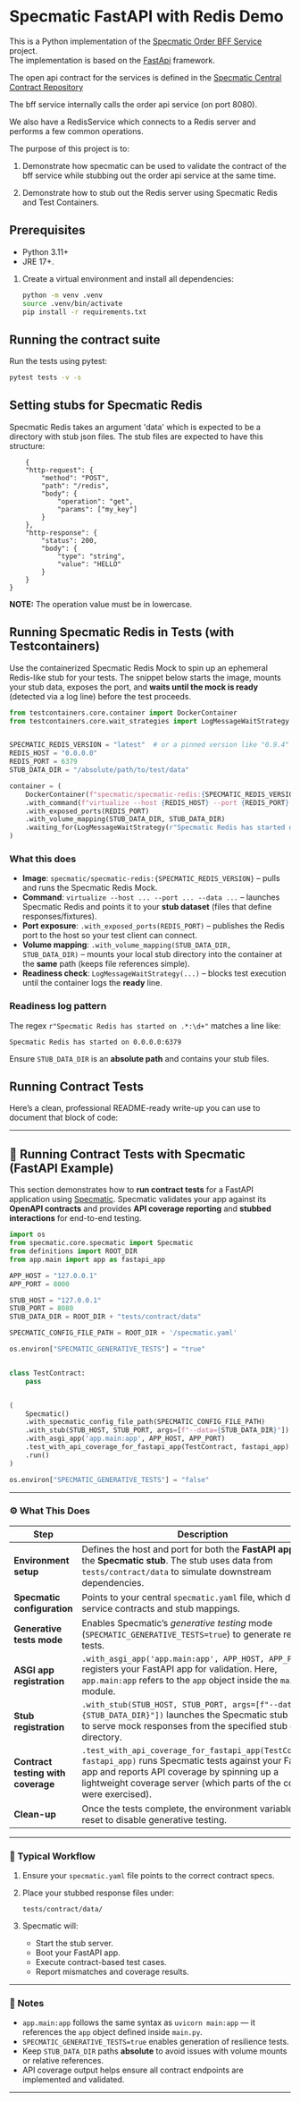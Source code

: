 # Specmatic FastAPI with Redis Demo

This is a Python implementation of the [Specmatic Order BFF Service](https://github.com/znsio/specmatic-order-ui)
project.  
The implementation is based on the [FastApi](https://fastapi.tiangolo.com/) framework.

The open api contract for the services is defined in
the [Specmatic Central Contract Repository](https://github.com/znsio/specmatic-order-contracts/blob/main/in/specmatic/examples/store/api_order_v1.yaml)

The bff service internally calls the order api service (on port 8080).

We also have a RedisService which connects to a Redis server  and performs a few common operations.

The purpose of this project is to:
1. Demonstrate how specmatic can be used to validate the contract of the bff service
while stubbing out the order api service at the same time.

2. Demonstrate how to stub out the Redis server using Specmatic Redis and Test Containers.


## Prerequisites

- Python 3.11+ 
- JRE 17+. 

1. Create a virtual environment and install all dependencies:

   ```bash
   python -m venv .venv
   source .venv/bin/activate
   pip install -r requirements.txt
   ```

## Running the contract suite

Run the tests using pytest:

```bash
pytest tests -v -s
```

## Setting stubs for Specmatic Redis
Specmatic Redis takes an argument 'data' which is expected to be a directory with stub json files. 
The stub files are expected to have this structure:

```
    {
    "http-request": {
        "method": "POST",
        "path": "/redis",
        "body": {
            "operation": "get",
            "params": ["my_key"]
        }
    },
    "http-response": {
        "status": 200,
        "body": {
            "type": "string",
            "value": "HELLO"
        }
    }
}
```

**NOTE:** The operation value must be in lowercase.

## Running Specmatic Redis in Tests (with Testcontainers)

Use the containerized Specmatic Redis Mock to spin up an ephemeral Redis-like stub for your tests. The snippet below starts the image, mounts your stub data, exposes the port, and **waits until the mock is ready** (detected via a log line) before the test proceeds.

```python
from testcontainers.core.container import DockerContainer
from testcontainers.core.wait_strategies import LogMessageWaitStrategy


SPECMATIC_REDIS_VERSION = "latest"  # or a pinned version like "0.9.4"
REDIS_HOST = "0.0.0.0"
REDIS_PORT = 6379
STUB_DATA_DIR = "/absolute/path/to/test/data"

container = (
    DockerContainer(f"specmatic/specmatic-redis:{SPECMATIC_REDIS_VERSION}")
    .with_command(f"virtualize --host {REDIS_HOST} --port {REDIS_PORT} --data {STUB_DATA_DIR}")
    .with_exposed_ports(REDIS_PORT)
    .with_volume_mapping(STUB_DATA_DIR, STUB_DATA_DIR)
    .waiting_for(LogMessageWaitStrategy(r"Specmatic Redis has started on .*:\d+").with_startup_timeout(10))
)
```

### What this does

* **Image**: `specmatic/specmatic-redis:{SPECMATIC_REDIS_VERSION}` – pulls and runs the Specmatic Redis Mock.
* **Command**: `virtualize --host ... --port ... --data ...` – launches Specmatic Redis and points it to your **stub dataset** (files that define responses/fixtures).
* **Port exposure**: `.with_exposed_ports(REDIS_PORT)` – publishes the Redis port to the host so your test client can connect.
* **Volume mapping**: `.with_volume_mapping(STUB_DATA_DIR, STUB_DATA_DIR)` – mounts your local stub directory into the container at the **same** path (keeps file references simple).
* **Readiness check**: `LogMessageWaitStrategy(...)` – blocks test execution until the container logs the **ready** line.

### Readiness log pattern

The regex `r"Specmatic Redis has started on .*:\d+"` matches a line like:

```
Specmatic Redis has started on 0.0.0.0:6379
```

Ensure `STUB_DATA_DIR` is an **absolute path** and contains your stub files.


## Running Contract Tests
Here’s a clean, professional README-ready write-up you can use to document that block of code:

---

## 🧪 Running Contract Tests with Specmatic (FastAPI Example)

This section demonstrates how to **run contract tests** for a FastAPI application using [Specmatic](https://specmatic.io/).
Specmatic validates your app against its **OpenAPI contracts** and provides **API coverage reporting** and **stubbed interactions** for end-to-end testing.

```python
import os
from specmatic.core.specmatic import Specmatic
from definitions import ROOT_DIR
from app.main import app as fastapi_app

APP_HOST = "127.0.0.1"
APP_PORT = 8000

STUB_HOST = "127.0.0.1"
STUB_PORT = 8080
STUB_DATA_DIR = ROOT_DIR + "tests/contract/data"

SPECMATIC_CONFIG_FILE_PATH = ROOT_DIR + '/specmatic.yaml'

os.environ["SPECMATIC_GENERATIVE_TESTS"] = "true"


class TestContract:
    pass


(
    Specmatic()
    .with_specmatic_config_file_path(SPECMATIC_CONFIG_FILE_PATH)
    .with_stub(STUB_HOST, STUB_PORT, args=[f"--data={STUB_DATA_DIR}"])
    .with_asgi_app('app.main:app', APP_HOST, APP_PORT)
    .test_with_api_coverage_for_fastapi_app(TestContract, fastapi_app)
    .run()
)

os.environ["SPECMATIC_GENERATIVE_TESTS"] = "false"
```

---

### ⚙️ What This Does

| Step                               | Description                                                                                                                                                                                                                            |
| ---------------------------------- |----------------------------------------------------------------------------------------------------------------------------------------------------------------------------------------------------------------------------------------|
| **Environment setup**              | Defines the host and port for both the **FastAPI app** and the **Specmatic stub**. The stub uses data from `tests/contract/data` to simulate downstream dependencies.                                                                  |
| **Specmatic configuration**        | Points to your central `specmatic.yaml` file, which defines service contracts and stub mappings.                                                                                                                                       |
| **Generative tests mode**          | Enables Specmatic’s *generative testing* mode (`SPECMATIC_GENERATIVE_TESTS=true`) to generate resilience tests.                                                                                                                        |
| **ASGI app registration**          | `.with_asgi_app('app.main:app', APP_HOST, APP_PORT)` registers your FastAPI app for validation. Here, `app.main:app` refers to the `app` object inside the `main.py` module.                                                           |
| **Stub registration**              | `.with_stub(STUB_HOST, STUB_PORT, args=[f"--data={STUB_DATA_DIR}"])` launches the Specmatic stub locally to serve mock responses from the specified stub data directory.                                                               |
| **Contract testing with coverage** | `.test_with_api_coverage_for_fastapi_app(TestContract, fastapi_app)` runs Specmatic tests against your FastAPI app and reports API coverage by spinning up a lightweight coverage server (which parts of the contract were exercised). |
| **Clean-up**                       | Once the tests complete, the environment variable is reset to disable generative testing.                                                                                                                                              |

---

### 🧩 Typical Workflow

1. Ensure your `specmatic.yaml` file points to the correct contract specs.
2. Place your stubbed response files under:

   ```
   tests/contract/data/
   ```
3. Specmatic will:

   * Start the stub server.
   * Boot your FastAPI app.
   * Execute contract-based test cases.
   * Report mismatches and coverage results.
---

### 🧠 Notes
* `app.main:app` follows the same syntax as `uvicorn main:app` — it references the `app` object defined inside `main.py`.
* `SPECMATIC_GENERATIVE_TESTS=true` enables generation of resilience tests.
* Keep `STUB_DATA_DIR` paths **absolute** to avoid issues with volume mounts or relative references.
* API coverage output helps ensure all contract endpoints are implemented and validated.
---


